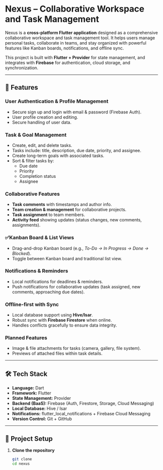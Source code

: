 # Nexus – Collaborative Workspace and Task Management

Nexus is a **cross-platform Flutter application** designed as a comprehensive collaborative workspace and task management tool. It helps users manage personal tasks, collaborate in teams, and stay organized with powerful features like Kanban boards, notifications, and offline sync.

This project is built with **Flutter + Provider** for state management, and integrates with **Firebase** for authentication, cloud storage, and synchronization.

---

## 🚀 Features

###  User Authentication & Profile Management
- Secure sign up and login with email & password (Firebase Auth).
- User profile creation and editing.
- Secure handling of user data.

###  Task & Goal Management
- Create, edit, and delete tasks.
- Tasks include: title, description, due date, priority, and assignee.
- Create long-term goals with associated tasks.
- Sort & filter tasks by:
    - Due date
    - Priority
    - Completion status
    - Assignee

###  Collaborative Features
- **Task comments** with timestamps and author info.
- **Team creation & management** for collaborative projects.
- **Task assignment** to team members.
- **Activity feed** showing updates (status changes, new comments, assignments).

### ✅Kanban Board & List Views
- Drag-and-drop Kanban board (e.g., *To-Do → In Progress → Done → Blocked*).
- Toggle between Kanban board and traditional list view.

### Notifications & Reminders
- Local notifications for deadlines & reminders.
- Push notifications for collaborative updates (task assigned, new comments, approaching due dates).

### Offline-first with Sync
- Local database support using **Hive/Isar**.
- Robust sync with **Firebase Firestore** when online.
- Handles conflicts gracefully to ensure data integrity.

### Planned Features
- Image & file attachments for tasks (camera, gallery, file system).
- Previews of attached files within task details.

---

## 🛠 Tech Stack

- **Language:** Dart
- **Framework:** Flutter
- **State Management:** Provider
- **Backend (BaaS):** Firebase (Auth, Firestore, Storage, Cloud Messaging)
- **Local Database:** Hive / Isar
- **Notifications:** flutter_local_notifications + Firebase Cloud Messaging
- **Version Control:** Git + GitHub

---

## 📂 Project Setup

1. **Clone the repository**
   ```bash
   git clone 
   cd nexus
